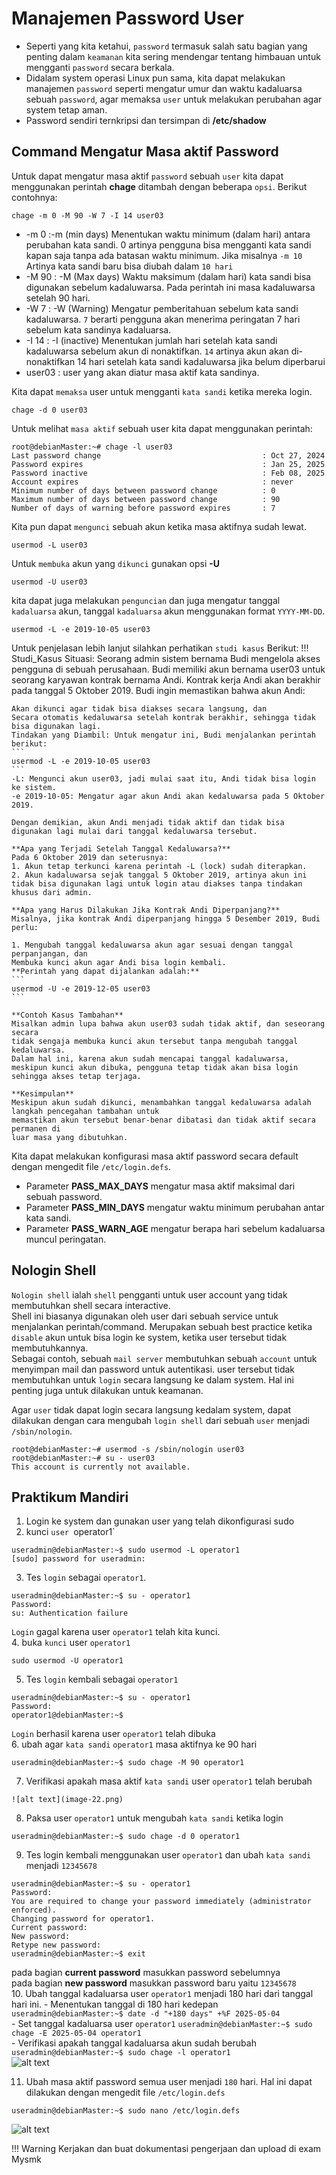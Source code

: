 # Manajemen Password User

- Seperti yang kita ketahui, `password` termasuk salah satu bagian yang penting dalam `keamanan` kita sering mendengar tentang himbauan untuk mengganti `password` secara berkala.  
- Didalam system operasi Linux pun sama, kita dapat melakukan manajemen `password` seperti mengatur umur dan waktu kadaluarsa sebuah `password`, agar memaksa `user` untuk melakukan perubahan agar system tetap aman.  
- Password sendiri ternkripsi dan tersimpan di **/etc/shadow**

## Command Mengatur Masa aktif Password
Untuk dapat mengatur masa aktif `password` sebuah `user` kita dapat menggunakan perintah **chage**
ditambah dengan beberapa `opsi`. Berikut contohnya:
```
chage -m 0 -M 90 -W 7 -I 14 user03
```  

- -m 0 :-m (min days) Menentukan waktu minimum (dalam hari) antara perubahan kata sandi. 0 artinya
pengguna bisa mengganti kata sandi kapan saja tanpa ada batasan waktu minimum. Jika misalnya
`-m 10` Artinya kata sandi baru bisa diubah dalam `10 hari`  
- -M 90 : -M (Max days) Waktu maksimum (dalam hari) kata sandi bisa digunakan sebelum kadaluwarsa. Pada perintah ini 
masa kadaluwarsa setelah 90 hari.
- -W 7 : -W (Warning) Mengatur pemberitahuan sebelum kata sandi kadaluwarsa. `7` berarti pengguna akan
menerima peringatan 7 hari sebelum kata sandinya kadaluarsa.  
- -I 14 : -I (inactive) Menentukan jumlah hari setelah kata sandi kadaluwarsa sebelum akun di nonaktifkan.
`14` artinya akun akan di-nonaktifkan 14 hari setelah kata sandi kadaluwarsa jika belum diperbarui
- user03 : user yang akan diatur masa aktif kata sandinya.  

Kita dapat `memaksa` user untuk mengganti `kata sandi` ketika mereka login.  
```
chage -d 0 user03
```  

Untuk melihat `masa aktif` sebuah user kita dapat menggunakan perintah:  
```
root@debianMaster:~# chage -l user03
Last password change                                    : Oct 27, 2024
Password expires                                        : Jan 25, 2025
Password inactive                                       : Feb 08, 2025
Account expires                                         : never
Minimum number of days between password change          : 0
Maximum number of days between password change          : 90
Number of days of warning before password expires       : 7
```  

Kita pun dapat `mengunci` sebuah akun ketika masa aktifnya sudah lewat.
```
usermod -L user03
```

Untuk `membuka` akun yang `dikunci` gunakan opsi **-U**
```
usermod -U user03
```  

kita dapat juga melakukan `penguncian` dan juga mengatur tanggal `kadaluarsa` akun, tanggal `kadaluarsa` akun menggunakan
format `YYYY-MM-DD`.  
```
usermod -L -e 2019-10-05 user03
```  
Untuk penjelasan lebih lanjut silahkan perhatikan `studi kasus` Berikut:
!!! Studi_Kasus
    Situasi: Seorang admin sistem bernama Budi mengelola akses pengguna di sebuah perusahaan. Budi memiliki akun bernama user03 untuk seorang karyawan kontrak bernama Andi. Kontrak kerja Andi akan berakhir pada tanggal 5 Oktober 2019. Budi ingin memastikan bahwa akun Andi:

    Akan dikunci agar tidak bisa diakses secara langsung, dan
    Secara otomatis kedaluwarsa setelah kontrak berakhir, sehingga tidak bisa digunakan lagi.
    Tindakan yang Diambil: Untuk mengatur ini, Budi menjalankan perintah berikut:
    ```
    usermod -L -e 2019-10-05 user03
    ```
    -L: Mengunci akun user03, jadi mulai saat itu, Andi tidak bisa login ke sistem.  
    -e 2019-10-05: Mengatur agar akun Andi akan kedaluwarsa pada 5 Oktober 2019.  

    Dengan demikian, akun Andi menjadi tidak aktif dan tidak bisa digunakan lagi mulai dari tanggal kedaluwarsa tersebut.

    **Apa yang Terjadi Setelah Tanggal Kedaluwarsa?**   
    Pada 6 Oktober 2019 dan seterusnya:  
    1. Akun tetap terkunci karena perintah -L (lock) sudah diterapkan.  
    2. Akun kadaluwarsa sejak tanggal 5 Oktober 2019, artinya akun ini tidak bisa digunakan lagi untuk login atau diakses tanpa tindakan khusus dari admin.  

    **Apa yang Harus Dilakukan Jika Kontrak Andi Diperpanjang?**  
    Misalnya, jika kontrak Andi diperpanjang hingga 5 Desember 2019, Budi perlu:

    1. Mengubah tanggal kedaluwarsa akun agar sesuai dengan tanggal perpanjangan, dan
    Membuka kunci akun agar Andi bisa login kembali.  
    **Perintah yang dapat dijalankan adalah:**  
    ```
    usermod -U -e 2019-12-05 user03
    ```  

    **Contoh Kasus Tambahan**  
    Misalkan admin lupa bahwa akun user03 sudah tidak aktif, dan seseorang secara 
    tidak sengaja membuka kunci akun tersebut tanpa mengubah tanggal kedaluwarsa. 
    Dalam hal ini, karena akun sudah mencapai tanggal kadaluwarsa, 
    meskipun kunci akun dibuka, pengguna tetap tidak akan bisa login 
    sehingga akses tetap terjaga.  

    **Kesimpulan**  
    Meskipun akun sudah dikunci, menambahkan tanggal kedaluwarsa adalah langkah pencegahan tambahan untuk
    memastikan akun tersebut benar-benar dibatasi dan tidak aktif secara permanen di 
    luar masa yang dibutuhkan.  

Kita dapat melakukan konfigurasi masa aktif password secara default dengan mengedit file `/etc/login.defs`.  
- Parameter **PASS_MAX_DAYS** mengatur masa aktif maksimal dari sebuah password.  
- Parameter **PASS_MIN_DAYS** mengatur waktu minimum perubahan antar kata sandi.
- Parameter **PASS_WARN_AGE** mengatur berapa hari sebelum kadaluarsa muncul peringatan.  


## Nologin Shell
`Nologin shell` ialah `shell` pengganti untuk user account yang tidak membutuhkan shell secara interactive.  
Shell ini biasanya digunakan oleh user dari sebuah service untuk menjalankan perintah/command. Merupakan sebuah
best practice ketika `disable` akun untuk bisa login ke system, ketika user tersebut tidak membutuhkannya.  
Sebagai contoh, sebuah `mail server` membutuhkan sebuah `account` untuk menyimpan mail dan password untuk autentikasi.
user tersebut tidak membutuhkan untuk `login` secara langsung ke dalam system. Hal ini penting juga untuk dilakukan
untuk keamanan.

Agar `user` tidak dapat login secara langsung kedalam system, 
dapat dilakukan dengan cara mengubah `login shell` dari sebuah `user` menjadi `/sbin/nologin`.  
```
root@debianMaster:~# usermod -s /sbin/nologin user03
root@debianMaster:~# su - user03
This account is currently not available.
```  

## Praktikum Mandiri

1. Login ke system dan gunakan user yang telah dikonfigurasi sudo
2. kunci `user `operator1`
```
useradmin@debianMaster:~$ sudo usermod -L operator1
[sudo] password for useradmin:
```  
3. Tes `login` sebagai `operator1`.
```
useradmin@debianMaster:~$ su - operator1
Password:
su: Authentication failure
```  
`Login` gagal karena user `operator1` telah kita kunci.  
4. buka `kunci` user `operator1`
```
sudo usermod -U operator1
```  
5. Tes `login` kembali sebagai `operator1`  
```
useradmin@debianMaster:~$ su - operator1
Password:
operator1@debianMaster:~$
```  
`Login` berhasil karena user `operator1` telah dibuka  
6. ubah agar `kata sandi` `operator1` masa aktifnya ke 90 hari  
```
useradmin@debianMaster:~$ sudo chage -M 90 operator1
```  
7. Verifikasi apakah masa aktif `kata sandi` user `operator1` telah berubah
```
![alt text](image-22.png)
```  
8. Paksa user `operator1` untuk mengubah `kata sandi` ketika login 
```
useradmin@debianMaster:~$ sudo chage -d 0 operator1
```  
9. Tes login kembali menggunakan user `operator1` dan ubah `kata sandi` menjadi `12345678` 
```
useradmin@debianMaster:~$ su - operator1
Password:
You are required to change your password immediately (administrator enforced).
Changing password for operator1.
Current password:
New password:
Retype new password:
useradmin@debianMaster:~$ exit
```
pada bagian **current password** masukkan password sebelumnya  
pada bagian **new password** masukkan password baru yaitu `12345678`  
10. Ubah tanggal kadaluarsa user  `operator1` menjadi 180 hari dari tanggal hari ini.
    - Menentukan tanggal di 180 hari kedepan  
    ```
    useradmin@debianMaster:~$ date -d "+180 days" +%F
    2025-05-04
    ```  
    - Set tanggal kadaluarsa user `operator1`
    ```
   useradmin@debianMaster:~$ sudo chage -E 2025-05-04 operator1
    ```  
    - Verifikasi apakah tanggal kadaluarsa akun sudah berubah
    ```
    useradmin@debianMaster:~$ sudo chage -l operator1
    ```  
    ![alt text](image-23.png)  

11. Ubah masa aktif password semua user menjadi `180` hari. Hal ini dapat dilakukan dengan mengedit file `/etc/login.defs`  
```
useradmin@debianMaster:~$ sudo nano /etc/login.defs 
``` 
![alt text](image-24.png)  

!!! Warning 
    Kerjakan dan buat dokumentasi pengerjaan dan upload di exam Mysmk






